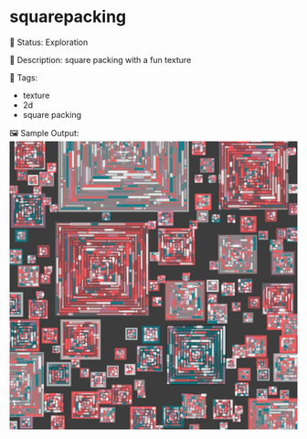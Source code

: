 # squarepacking

🧪 Status: Exploration

📎 Description: square packing with a fun texture

🎨 Tags: 
- texture
- 2d
- square packing 

🖼️ Sample Output:  
<img src="test.webp" alt="squarepacking Sample Output" width="800" />
